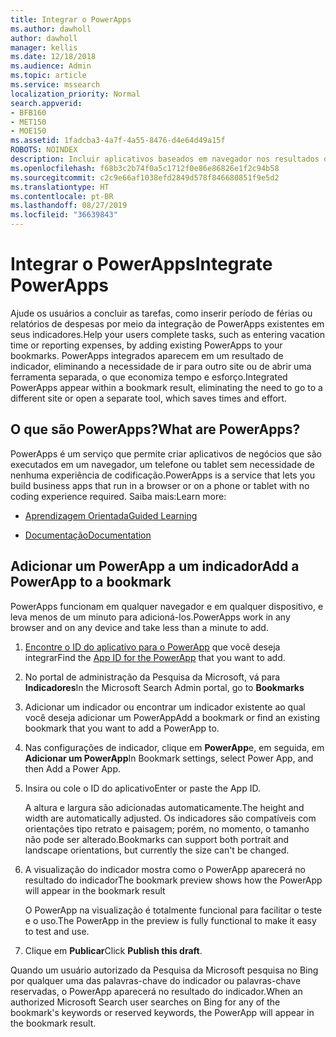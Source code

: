 ```yaml
---
title: Integrar o PowerApps
ms.author: dawholl
author: dawholl
manager: kellis
ms.date: 12/18/2018
ms.audience: Admin
ms.topic: article
ms.service: mssearch
localization_priority: Normal
search.appverid:
- BFB160
- MET150
- MOE150
ms.assetid: 1fadcba3-4a7f-4a55-8476-d4e64d49a15f
ROBOTS: NOINDEX
description: Incluir aplicativos baseados em navegador nos resultados de indicadores da Pesquisa da Microsoft
ms.openlocfilehash: f68b3c2b74f0a5c1712f0e86e86826e1f2c94b58
ms.sourcegitcommit: c2c9e66af1038efd2849d578f846680851f9e5d2
ms.translationtype: HT
ms.contentlocale: pt-BR
ms.lasthandoff: 08/27/2019
ms.locfileid: "36639843"
---
```

# <a name="integrate-powerapps"></a><span data-ttu-id="1d152-103">Integrar o PowerApps</span><span class="sxs-lookup"><span data-stu-id="1d152-103">Integrate PowerApps</span></span>
   
<span data-ttu-id="1d152-104">Ajude os usuários a concluir as tarefas, como inserir período de férias ou relatórios de despesas por meio da integração de PowerApps existentes em seus indicadores.</span><span class="sxs-lookup"><span data-stu-id="1d152-104">Help your users complete tasks, such as entering vacation time or reporting expenses, by adding existing PowerApps to your bookmarks.</span></span> <span data-ttu-id="1d152-105">PowerApps integrados aparecem em um resultado de indicador, eliminando a necessidade de ir para outro site ou de abrir uma ferramenta separada, o que economiza tempo e esforço.</span><span class="sxs-lookup"><span data-stu-id="1d152-105">Integrated PowerApps appear within a bookmark result, eliminating the need to go to a different site or open a separate tool, which saves times and effort.</span></span>
  
## <a name="what-are-powerapps"></a><span data-ttu-id="1d152-106">O que são PowerApps?</span><span class="sxs-lookup"><span data-stu-id="1d152-106">What are PowerApps?</span></span>

<span data-ttu-id="1d152-107">PowerApps é um serviço que permite criar aplicativos de negócios que são executados em um navegador, um telefone ou tablet sem necessidade de nenhuma experiência de codificação.</span><span class="sxs-lookup"><span data-stu-id="1d152-107">PowerApps is a service that lets you build business apps that run in a browser or on a phone or tablet with no coding experience required.</span></span> <span data-ttu-id="1d152-108">Saiba mais:</span><span class="sxs-lookup"><span data-stu-id="1d152-108">Learn more:</span></span>
  
- [<span data-ttu-id="1d152-109">Aprendizagem Orientada</span><span class="sxs-lookup"><span data-stu-id="1d152-109">Guided Learning</span></span>](https://docs.microsoft.com/learn/browse/?products=powerapps)
    
- [<span data-ttu-id="1d152-110">Documentação</span><span class="sxs-lookup"><span data-stu-id="1d152-110">Documentation</span></span>](https://docs.microsoft.com/powerapps/)
    
## <a name="add-a-powerapp-to-a-bookmark"></a><span data-ttu-id="1d152-111">Adicionar um PowerApp a um indicador</span><span class="sxs-lookup"><span data-stu-id="1d152-111">Add a PowerApp to a bookmark</span></span>

<span data-ttu-id="1d152-112">PowerApps funcionam em qualquer navegador e em qualquer dispositivo, e leva menos de um minuto para adicioná-los.</span><span class="sxs-lookup"><span data-stu-id="1d152-112">PowerApps work in any browser and on any device and take less than a minute to add.</span></span>
  
1. <span data-ttu-id="1d152-113">[Encontre o ID do aplicativo para o PowerApp](https://docs.microsoft.com/pt-BR/powerapps/maker/canvas-apps/get-sessionid#get-an-app-id) que você deseja integrar</span><span class="sxs-lookup"><span data-stu-id="1d152-113">Find the [App ID for the PowerApp](https://docs.microsoft.com/pt-BR/powerapps/maker/canvas-apps/get-sessionid#get-an-app-id) that you want to add.</span></span> 
    
2. <span data-ttu-id="1d152-114">No portal de administração da Pesquisa da Microsoft, vá para **Indicadores**</span><span class="sxs-lookup"><span data-stu-id="1d152-114">In the Microsoft Search Admin portal, go to **Bookmarks**</span></span>
    
3. <span data-ttu-id="1d152-115">Adicionar um indicador ou encontrar um indicador existente ao qual você deseja adicionar um PowerApp</span><span class="sxs-lookup"><span data-stu-id="1d152-115">Add a bookmark or find an existing bookmark that you want to add a PowerApp to.</span></span>
    
4. <span data-ttu-id="1d152-116">Nas configurações de indicador, clique em **PowerApp**e, em seguida, em **Adicionar um PowerApp**</span><span class="sxs-lookup"><span data-stu-id="1d152-116">In Bookmark settings, select Power App, and then Add a Power App.</span></span>
    
5. <span data-ttu-id="1d152-117">Insira ou cole o ID do aplicativo</span><span class="sxs-lookup"><span data-stu-id="1d152-117">Enter or paste the App ID.</span></span>
    
    <span data-ttu-id="1d152-118">A altura e largura são adicionadas automaticamente.</span><span class="sxs-lookup"><span data-stu-id="1d152-118">The height and width are automatically adjusted.</span></span> <span data-ttu-id="1d152-119">Os indicadores são compatíveis com orientações tipo retrato e paisagem; porém, no momento, o tamanho não pode ser alterado.</span><span class="sxs-lookup"><span data-stu-id="1d152-119">Bookmarks can support both portrait and landscape orientations, but currently the size can't be changed.</span></span>
    
6. <span data-ttu-id="1d152-120">A visualização do indicador mostra como o PowerApp aparecerá no resultado do indicador</span><span class="sxs-lookup"><span data-stu-id="1d152-120">The bookmark preview shows how the PowerApp will appear in the bookmark result</span></span>
    
    <span data-ttu-id="1d152-121">O PowerApp na visualização é totalmente funcional para facilitar o teste e o uso.</span><span class="sxs-lookup"><span data-stu-id="1d152-121">The PowerApp in the preview is fully functional to make it easy to test and use.</span></span>
    
7. <span data-ttu-id="1d152-122">Clique em **Publicar**</span><span class="sxs-lookup"><span data-stu-id="1d152-122">Click **Publish this draft**.</span></span>
    
<span data-ttu-id="1d152-123">Quando um usuário autorizado da Pesquisa da Microsoft pesquisa no Bing por qualquer uma das palavras-chave do indicador ou palavras-chave reservadas, o PowerApp aparecerá no resultado do indicador.</span><span class="sxs-lookup"><span data-stu-id="1d152-123">When an authorized Microsoft Search user searches on Bing for any of the bookmark's keywords or reserved keywords, the PowerApp will appear in the bookmark result.</span></span>
